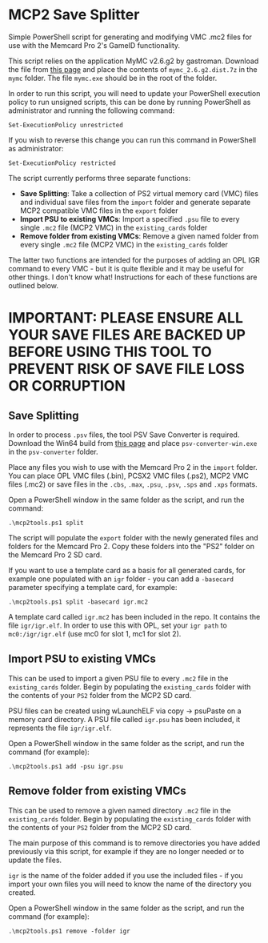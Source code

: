 # MCP2 Save Splitter
Simple PowerShell script for generating and modifying VMC .mc2 files for use with the Memcard Pro 2's GameID functionality.

This script relies on the application MyMC v2.6.g2 by gastroman. Download the file from [this page](https://sourceforge.net/projects/mymc-opl/files/) and place the contents of `mymc_2.6.g2.dist.7z` in the `mymc` folder. The file `mymc.exe` should be in the root of the folder.

In order to run this script, you will need to update your PowerShell execution policy to run unsigned scripts, this can be done by running PowerShell as administrator and running the following command:

    Set-ExecutionPolicy unrestricted

If you wish to reverse this change you can run this command in PowerShell as administrator:

    Set-ExecutionPolicy restricted

The script currently performs three separate functions:
 - **Save Splitting**: Take a collection of PS2 virtual memory card (VMC) files and individual save files from the `import` folder and generate separate MCP2 compatible VMC files in the `export` folder
 - **Import PSU to existing VMCs**: Import a specified `.psu` file to every single `.mc2` file (MCP2 VMC) in the `existing_cards` folder
 - **Remove folder from existing VMCs**: Remove a given named folder from every single `.mc2` file (MCP2 VMC) in the `existing_cards` folder

The latter two functions are intended for the purposes of adding an OPL IGR command to every VMC - but it is quite flexible and it may be useful for other things. I don't know what! Instructions for each of these functions are outlined below.

# IMPORTANT: PLEASE ENSURE ALL YOUR SAVE FILES ARE BACKED UP BEFORE USING THIS TOOL TO PREVENT RISK OF SAVE FILE LOSS OR CORRUPTION

## Save Splitting
In order to process `.psv` files, the tool PSV Save Converter is required. Download the Win64 build from [this page](https://github.com/bucanero/psv-save-converter/releases/tag/v1.2.1) and place `psv-converter-win.exe` in the `psv-converter` folder. 

Place any files you wish to use with the Memcard Pro 2 in the `import` folder. You can place OPL VMC files (.bin), PCSX2 VMC files (.ps2), MCP2 VMC files (.mc2) or save files in the  `.cbs`, `.max`, `.psu`, `.psv`, `.sps` and `.xps` formats.

Open a PowerShell window in the same folder as the script, and run the command:

    .\mcp2tools.ps1 split

The script will populate the `export` folder with the newly generated files and folders for the Memcard Pro 2. Copy these folders into the "PS2" folder on the Memcard Pro 2 SD card.

If you want to use a template card as a basis for all generated cards, for example one populated with an `igr` folder - you can add a `-basecard` parameter specifying a template card, for example:

    .\mcp2tools.ps1 split -basecard igr.mc2

A template card called `igr.mc2` has been included in the repo. It contains the file `igr/igr.elf`. In order to use this with OPL, set your `igr path` to `mc0:/igr/igr.elf` (use mc0 for slot 1, mc1 for slot 2).

## Import PSU to existing VMCs
This can be used to import a given PSU file to every `.mc2` file in the `existing_cards` folder. Begin by populating the `existing_cards` folder with the contents of your `PS2` folder from the MCP2 SD card.

PSU files can be created using wLaunchELF via copy -> psuPaste on a memory card directory. A PSU file called `igr.psu` has been included, it represents the file `igr/igr.elf`.

Open a PowerShell window in the same folder as the script, and run the command (for example):

    .\mcp2tools.ps1 add -psu igr.psu

## Remove folder from existing VMCs
This can be used to remove a given named directory `.mc2` file in the `existing_cards` folder. Begin by populating the `existing_cards` folder with the contents of your `PS2` folder from the MCP2 SD card.

The main purpose of this command is to remove directories you have added previously via this script, for example if they are no longer needed or to update the files.

`igr` is the name of the folder added if you use the included files - if you import your own files you will need to know the name of the directory you created.

Open a PowerShell window in the same folder as the script, and run the command (for example):

    .\mcp2tools.ps1 remove -folder igr